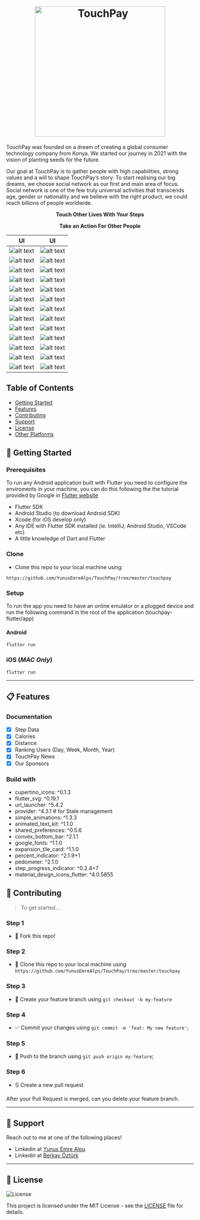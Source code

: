 <h1 align="center">
  <a href="https://github.com/YunusEmreAlps/TouchPay/tree/master/touchpay">
    <img alt="TouchPay" src="assets/images/touchpay1.png" width="350px" />
  </a>
</h1>

<p align="left">TouchPay was founded on a dream of creating a global consumer technology company from Konya. We started our journey in 2021 with the vision of planting seeds for the future.</p>

<p align="left">Our goal at TouchPay is to gather people with high capabilities, strong values and a will to shape TouchPay’s story. To start realising our big dreams, we choose social network as our first and main area of focus. Social network is one of the few truly universal activities that transcends age, gender or nationality and we believe with the right product, we could reach billions of people worldwide.</p>

<p align="center">
  <b>Touch Other Lives With Your Steps</b>
</p>

<p align="center">
  <b>Take an Action For Other People</b>
</p>

| UI  | UI |
| ------------- |:-------------:|
| ![alt text](https://github.com/YunusEmreAlps/TouchPay/blob/master/touchpay/ss/1.jpg) | ![alt text](https://github.com/YunusEmreAlps/TouchPay/blob/master/touchpay/ss/2.jpg) |
| ![alt text](https://github.com/YunusEmreAlps/TouchPay/blob/master/touchpay/ss/3.jpg) | ![alt text](https://github.com/YunusEmreAlps/TouchPay/blob/master/touchpay/ss/4.jpg) |
| ![alt text](https://github.com/YunusEmreAlps/TouchPay/blob/master/touchpay/ss/5.jpg) | ![alt text](https://github.com/YunusEmreAlps/TouchPay/blob/master/touchpay/ss/6.jpg) |
| ![alt text](https://github.com/YunusEmreAlps/TouchPay/blob/master/touchpay/ss/7.jpg) | ![alt text](https://github.com/YunusEmreAlps/TouchPay/blob/master/touchpay/ss/8.jpg) |
| ![alt text](https://github.com/YunusEmreAlps/TouchPay/blob/master/touchpay/ss/9.jpg) | ![alt text](https://github.com/YunusEmreAlps/TouchPay/blob/master/touchpay/ss/10.jpg) |
| ![alt text](https://github.com/YunusEmreAlps/TouchPay/blob/master/touchpay/ss/11.jpg) | ![alt text](https://github.com/YunusEmreAlps/TouchPay/blob/master/touchpay/ss/12.jpg) |
| ![alt text](https://github.com/YunusEmreAlps/TouchPay/blob/master/touchpay/ss/13.jpg) | ![alt text](https://github.com/YunusEmreAlps/TouchPay/blob/master/touchpay/ss/14.jpeg) |
| ![alt text](https://github.com/YunusEmreAlps/TouchPay/blob/master/touchpay/ss/15.jpeg) | ![alt text](https://github.com/YunusEmreAlps/TouchPay/blob/master/touchpay/ss/16.jpeg) |
| ![alt text](https://github.com/YunusEmreAlps/TouchPay/blob/master/touchpay/ss/17.jpeg) | ![alt text](https://github.com/YunusEmreAlps/TouchPay/blob/master/touchpay/ss/18.jpeg) |
| ![alt text](https://github.com/YunusEmreAlps/TouchPay/blob/master/touchpay/ss/19.jpeg) | ![alt text](https://github.com/YunusEmreAlps/TouchPay/blob/master/touchpay/ss/20.jpeg) |
| ![alt text](https://github.com/YunusEmreAlps/TouchPay/blob/master/touchpay/ss/21.jpeg) | ![alt text](https://github.com/YunusEmreAlps/TouchPay/blob/master/touchpay/ss/22.jpeg) |
| ![alt text](https://github.com/YunusEmreAlps/TouchPay/blob/master/touchpay/ss/23.jpg) | ![alt text](https://github.com/YunusEmreAlps/TouchPay/blob/master/touchpay/ss/24.jpeg) |
| ![alt text](https://github.com/YunusEmreAlps/TouchPay/blob/master/touchpay/ss/25.jpeg) | ![alt text](https://github.com/YunusEmreAlps/TouchPay/blob/master/touchpay/ss/26.jpeg) |

## Table of Contents
<ul>
  <li><a href="#-getting-started">Getting Started</a></li>
  <li><a href="#-features">Features</a></li>
  <li><a href="#-contributing">Contributing</a></li>
  <li><a href="#-support">Support</a></li>
  <li><a href="#-license">License</a></li>
  <li><a href="#-other-platforms">Other Platforms</a></li>
</ul>

## 🚀 Getting Started

### Prerequisites

To run any Android application built with Flutter you need to configure the enviroments in your machine, you can do this following the the tutorial provided by Google in [Flutter website](https://flutter.dev/docs/get-started/install)

- Flutter SDK
- Android Studio (to download Android SDK)
- Xcode (for iOS develop only)
- Any IDE with Flutter SDK installed (ie. IntelliJ, Android Studio, VSCode etc)
- A little knowledge of Dart and Flutter

### Clone

- Clone this repo to your local machine using:

```
https://github.com/YunusEmreAlps/TouchPay/tree/master/touchpay
```

### Setup

To run the app you need to have an online emulator or a plugged device and run the following command in the root of the application (touchpay-flutter/app)

#### Android
```
flutter run
``` 
### iOS (_MAC Only_)

```
flutter run
``` 

---

## 📋 Features

### Documentation

- [x] Step Data
- [x] Calories
- [x] Distance
- [x] Ranking Users (Day, Week, Month, Year)
- [x] TouchPay News
- [x] Our Sponsors

### Build with
  - cupertino_icons: ^0.1.3
  - flutter_svg: ^0.19.1
  - url_launcher: ^5.4.2
  - provider: ^4.3.1 # for State management
  - simple_animations: ^1.3.3
  - animated_text_kit: ^1.1.0
  - shared_preferences: ^0.5.6
  - convex_bottom_bar: ^2.1.1
  - google_fonts: ^1.1.0
  - expansion_tile_card: ^1.1.0
  - percent_indicator: ^2.1.9+1
  - pedometer: ^2.1.0
  - step_progress_indicator: ^0.2.4+7
  - material_design_icons_flutter: ^4.0.5855

## 🤔 Contributing

> To get started...

### Step 1

- 🍴 Fork this repo!

### Step 2

- 👯 Clone this repo to your local machine using `https://github.com/YunusEmreAlps/TouchPay/tree/master/touchpay`

### Step 3

- 🎋 Create your feature branch using `git checkout -b my-feature`

### Step 4

- ✅ Commit your changes using `git commit -m 'feat: My new feature'`;

### Step 5

- 📌 Push to the branch using `git push origin my-feature`;

### Step 6

- 🔃 Create a new pull request

After your Pull Request is merged, can you delete your feature branch.

---

## 📌 Support

Reach out to me at one of the following places!

- Linkedin at [Yunus Emre Alpu](https://www.linkedin.com/in/yunus-emre-alpu-5b1496151/)
- Linkedin at [Berkay Öztürk](https://www.linkedin.com/in/berkay-öztürk-0694a4208/)

---

## 📝 License

<img alt="License" src="https://img.shields.io/badge/license-MIT-%2304D361">

This project is licensed under the MIT License - see the [LICENSE](LICENSE) file for details.




